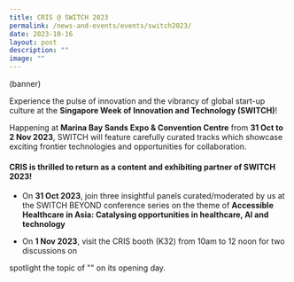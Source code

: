 ```yaml
---
title: CRIS @ SWITCH 2023
permalink: /news-and-events/events/switch2023/
date: 2023-10-16
layout: post
description: ""
image: ""
---
```

(banner)

Experience the pulse of innovation and the vibrancy of global start-up culture at the **Singapore Week of Innovation and Technology (SWITCH)**! 

Happening at **Marina Bay Sands Expo & Convention Centre** from **31 Oct to 2 Nov 2023**, SWITCH will feature carefully curated tracks which showcase exciting frontier technologies and opportunities for collaboration.

#### **CRIS is thrilled to return as a content and exhibiting partner of SWITCH 2023!**

* On **31 Oct 2023**, join three insightful panels curated/moderated by us at the SWITCH BEYOND conference series on the theme of **Accessible Healthcare in Asia: Catalysing opportunities in healthcare, AI and technology** 

* On **1 Nov 2023**, visit the CRIS booth (K32) from 10am to 12 noon for two discussions on



spotlight the topic of "" on its opening day.